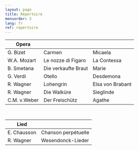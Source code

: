 ```yaml
---
layout: page
title: Répertoire
menuorder: 3
lang: fr
ref: repertoire
---
```




|Opera  | | |
| -------- | ----- | ---- |
| G. Bizet | Carmen | Micaela |
| W.A. Mozart | Le nozze di Figaro | La Contessa |
| B. Smetana | Die verkaufte Braut | Marie |
| G. Verdi | Otello | Desdemona |
| R. Wagner | Lohengrin | Elsa von Brabant |
| R. Wagner | Die Walküre | Sieglinde |
| C.M. v.Weber | Der Freischütz | Agathe |

&nbsp;
 

|Lied| | 
| -------- | ----- |
| E. Chausson | Chanson perpétuelle |
| R. Wagner | Wesendonck-Lieder |


